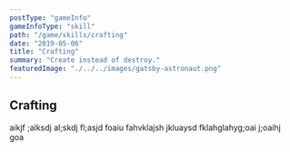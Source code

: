 ```yaml
---
postType: "gameInfo"
gameInfoType: "skill"
path: "/game/skills/crafting"
date: "2019-05-06"
title: "Crafting"
summary: "Create instead of destroy."
featuredImage: "./../../images/gatsby-astronaut.png"
---
```


## Crafting

aikjf ;alksdj al;skdj fl;asjd foaiu fahvklajsh jkluaysd fklahglahyg;oai j;oaihj goa
